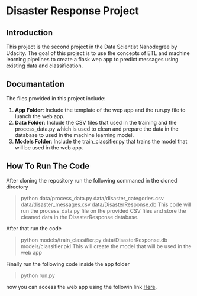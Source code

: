 # Disaster Response Project

## Introduction
This project is the second project in the Data Scientist Nanodegree by Udacity. The goal of this project is to use the concepts of ETL and machine learning pipelines to create a flask wep app to predict messages using existing data and classification.

## Documantation
The files provided in this project include:
1. **App Folder**: Include the template of the wep app and the run.py file to luanch the web app.
2. **Data Folder**: Include the CSV files that used in the training and the process_data.py which is used to clean and prepare the data in the database to used in the machine learning model.
3. **Models Folder**: Include the train_classifier.py that trains the model that will be used in the web app.

## How To Run The Code
After cloning the repository run the following commaned in the cloned directory
> python data/process_data.py data/disaster_categories.csv data/disaster_messages.csv data/DisasterResponse.db
This code will run the process_data.py file on the provided CSV files and store the cleaned data in the DisasterResponse database.

After that run the code
> python models/train_classifier.py data/DisasterResponse.db models/classifier.pkl
This will create the model that will be used in the web app

Finally run the following code inside the app folder
> python run.py

now you can access the web app using the followin link [Here](https://view6914b2f4-3001.udacity-student-workspaces.com/).
